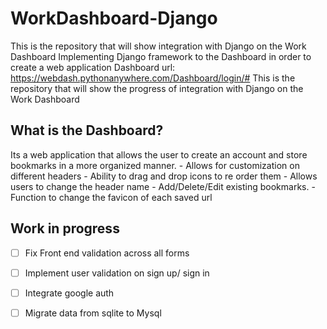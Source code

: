 # WorkDashboard-Django
		
This is the repository that will show integration with Django on the Work Dashboard
Implementing Django framework to the Dashboard in order to create a web application
Dashboard url: https://webdash.pythonanywhere.com/Dashboard/login/#
This is the repository that will show the progress of integration with Django on the Work Dashboard


## What is the Dashboard?

Its a web application that allows the user to create an account and store bookmarks in a more organized manner.
		- Allows for customization on different headers
		- Ability to drag and drop icons to re order them
		- Allows users to change the header name
		- Add/Delete/Edit existing bookmarks.
		- Function to change the favicon of each saved url

## Work in progress
		
- [ ] Fix Front end validation across all forms
- [ ] Implement user validation on sign up/ sign in
- [ ] Integrate google auth
- [ ] Migrate data from sqlite to Mysql
		


